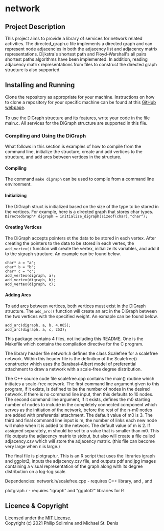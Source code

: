 # network

## Project Description
This project aims to provide a library of services for network related activities. The directed_graph.c file implements a directed graph and can represent node adjacencies in both the adjacency list and adjacency matrix representations. Dijkstra's shortest path and Floyd-Warshall's all pairs shortest paths algorithms have been implemented. In addition, reading adjacency matrix representations from files to construct the directed graph structure is also supported.
  
## Installing and Running
Clone the repository as appropriate for your machine. Instructions on how to clone a repository for your specific machine can be found at this [GitHub webpage](https://docs.github.com/en/repositories/creating-and-managing-repositories/cloning-a-repository). 
<br />
<br />
To use the DiGraph structure and its features, write your code in the file main.c. All services for the DiGraph structure are supported in this file. 

### Compiling and Using the DiGraph
What follows in this section is examples of how to compile from the command line, initialize the structure, create and add vertices to the structure, and add arcs between vertices in the structure.
<br />
#### Compiling
The command `make digraph` can be used to compile from a command line environment. 
  
#### Initializing 
The DiGraph struct is initialized based on the size of the type to be stored in the vertices. For example, here is a directed graph that stores char types.
`DirectedGraph* digraph = initialize_digraph(sizeof(char),"char");`

#### Creating Vertices
The DiGraph accepts pointers ot the data to be stored in each vertex. After creating the pointers to the data to be stored in each vertex, the `add_vertex()` function will create the vertex, initialize its variables, and add it to the sigraph structure. An example can be found below.
```
char* a = "a";
char* b = "b";
char* c = "c";
add_vertex(digraph, a);
add_vertex(digraph, b);
add_vertex(digraph, c);
```
#### Adding Arcs
To add arcs between vertices, both vertices must exist in the DiGraph structure. The `add_arc()` function will create an arc in the DiGraph between the two vertices with the specified weight. An exmaple can be found below.
```
add_arc(digraph, a, b, 4.005);
add_arc(digraph, a, c, 253);
```
  
This package contains 4 files, not including this README. One is the Makefile which contains the compilation directive for the C program. 

The library header file network.h defines the class Scalefree for a scalefree network. Within this header file is the definition of the Scalefree() constructor which uses the Barabasi-Albert model of preferential attachment to draw a network with a scale-free degree distribution.

The C++ source code file scalefree.cpp contains the main() routine which initiates a scale-free network. The first command line argument given to this program, if it exists, is defined to be the number of nodes in the desired network. If there is no command line input, then this defaults to 10 nodes. The second command line argument, if it exists, defines the m0 starting number of nodes to include in the completely connected component which serves as the initiation of the network, before the rest of the n-m0 nodes are added with preferential attachment. The default value of m0 is 3. The third and final command line input is m, the number of links each new node will make when it is added to the network. The default value of m is 2. If assigned separately, m should be set to a value that is smaller than m0. This file outputs the adjacency matrix to stdout, but also will create a file called adjacency.csv which will store the adjacency matrix. (this file can become very large when n is large.)

The final file is plotgraph.r. This is an R script that uses the libraries igraph and ggplot2, inputs the adjacency.csv file, and outputs pdf and jpg images containing a visual representation of the graph along with its degree distribution on a log-log scale.

Dependencies:
network.h/scalefree.cpp - requires C++ <random> library, <iostream> and <fstream>, and <cmath>

plotgraph.r - requires "igraph" and "ggplot2" libraries for R
  
## Licence & Copyright
Licensed under the [MIT License](LICENSE). <br />
Copyright (c) 2021 Philip Solimine and Michael St. Denis
